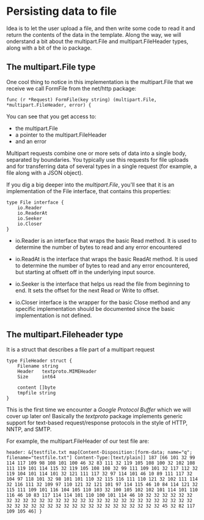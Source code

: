 # Persisting data to file

Idea is to let the user upload a file, and then write some code to read it and return
the contents of the data in the template. Along the way, we will onderstand a bit about
the multipart.File and multipart.FileHeader types, along with a bit of the io package.


## The multipart.File type
One cool thing to notice in this implementation is the multipart.File that we receive we call FormFile from the net/http package:

```
func (r *Request) FormFile(key string) (multipart.File, *multipart.FileHeader, error) {
```

You can see that you get access to:
* the multipart.File
* a pointer to the multipart.FileHeader
* and an error

Multipart requests combine one or more sets of data into a single body,
separated by boundaries. You typically use this requests for file uploads and for transferring data of several types in a single request (for example, a file along with a JSON object). 

If you dig a big deeper into the *multipart.File*, you'll see that it is an implementation of the File interface, that contains this properties:

```
type File interface {
	io.Reader
	io.ReaderAt
	io.Seeker
	io.Closer
}
```

* io.Reader is an interface that wraps the basic Read method. It is used to determine the number of bytes to read and any error encountered

* io.ReadAt is the interface that wraps the basic ReadAt method. It 
is used to determine the number of bytes to read and any error encountered, but starting at offsett off in the underlying input source.

* io.Seeker is the interface that helps us read the file from beginning to end. It sets the offset for the next Read or Write to offset.

* io.Closer interface is the wrapper for the basic Close method
and any specific implementation should be documented since the basic
implementation is not defined.

## The multipart.Fileheader type

It is a struct that describes a file part of a multipart request

```
type FileHeader struct {
	Filename string
	Header   textproto.MIMEHeader
	Size     int64

	content []byte
	tmpfile string
}
```

This is the first time we encounter a *Google Protocol Buffer* which we will cover up later on! Basically the *textproto* package implements generic support for text-based request/response protocols in the style of HTTP, NNTP, and SMTP. 

For example, the multipart.FileHeader of our test file are:

```
header: &{testfile.txt map[Content-Disposition:[form-data; name="q"; filename="testfile.txt"] Content-Type:[text/plain]] 187 [66 101 32 99 114 117 109 98 108 101 100 46 32 83 111 32 119 105 108 100 32 102 108 111 119 101 114 115 32 119 105 108 108 32 99 111 109 101 32 117 112 32 119 104 101 114 101 32 121 111 117 32 97 114 101 46 10 89 111 117 32 104 97 118 101 32 98 101 101 110 32 115 116 111 110 121 32 102 111 114 32 116 111 32 109 97 110 121 32 121 101 97 114 115 46 10 84 114 121 32 115 111 109 101 116 104 105 110 103 32 100 105 102 102 101 114 101 110 116 46 10 83 117 114 114 101 110 100 101 114 46 10 32 32 32 32 32 32 32 32 32 32 32 32 32 32 32 32 32 32 32 32 32 32 32 32 32 32 32 32 32 32 32 32 32 32 32 32 32 32 32 32 32 32 32 32 32 32 32 32 45 32 82 117 109 105 46] }
```